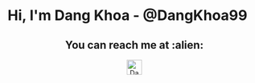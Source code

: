 # Hi, I'm Dang Khoa - @DangKhoa99

<h2 align="center">You can reach me at :alien:</h2>

<p align="center">
  <a href="https://www.facebook.com/nmdk99">
    <img src="https://www.vectorlogo.zone/util/preview.html?image=/logos/facebook/facebook-official.svg" alt="Dang Khoa's Facebook Profile" height="30" width="30">
  </a>
</p>
